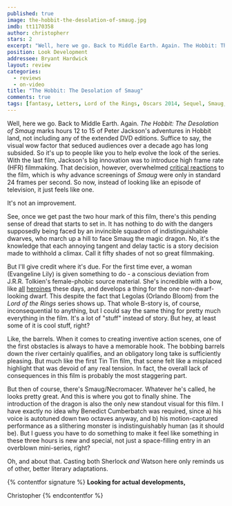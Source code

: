```yaml
---
published: true
image: the-hobbit-the-desolation-of-smaug.jpg
imdb: tt1170358
author: christopherr 
stars: 2
excerpt: "Well, here we go. Back to Middle Earth. Again. The Hobbit: The Desolation of Smaug marks hours 12 to 15 of Peter Jackson's adventures in Hobbit land, not including any of the extended DVD editions."
position: Look Development
addressee: Bryant Hardwick
layout: review
categories: 
  - reviews
  - on-video
title: "The Hobbit: The Desolation of Smaug"
comments: true
tags: [fantasy, Letters, Lord of the Rings, Oscars 2014, Sequel, Smaug, The Hobbit]
---
```

Well, here we go. Back to Middle Earth. Again. _The Hobbit: The Desolation of Smaug_ marks hours 12 to 15 of Peter Jackson's adventures in Hobbit land, not including any of the extended DVD editions. Suffice to say, the visual wow factor that seduced audiences over a decade ago has long subsided. So it's up to people like you to help evolve the look of the series. With the last film, Jackson's big innovation was to introduce high frame rate (HFR) filmmaking. That decision, however, overwhelmed [critical reactions][1] to the film, which is why advance screenings of _Smaug_ were only in standard 24 frames per second. So now, instead of looking like an episode of television, it just feels like one.

   [1]: /content/2012/12/14/the-hobbit-an-unexpected-journey.html

It's not an improvement.

See, once we get past the two hour mark of this film, there's this pending sense of dread that starts to set in. It has nothing to do with the dangers supposedly being faced by an invincible squadron of indistinguishable dwarves, who march up a hill to face Smaug the magic dragon. No, it's the knowledge that each annoying tangent and delay tactic is a story decision made to withhold a climax. Call it fifty shades of not so great filmmaking.

But I'll give credit where it's due. For the first time ever, a woman (Evangeline Lily) is given something to do - a conscious deviation from J.R.R. Tolkien's female-phobic source material. She's incredible with a bow, like [all][2] [heroines][3] these days, and develops a thing for the one non-dwarf-looking dwarf. This despite the fact that Legolas (Orlando Bloom) from the _Lord of the Rings_ series shows up. That whole B-story is, of course, inconsequential to anything, but I could say the same thing for pretty much everything in the film. It's a lot of "stuff" instead of story. But hey, at least some of it is cool stuff, right?

   [2]: /content/2012/6/26/brave.html
   [3]: /content/2013/11/21/catching-fire.html

Like, the barrels. When it comes to creating inventive action scenes, one of the first obstacles is always to have a memorable hook. The bobbing barrels down the river certainly qualifies, and an obligatory long take is sufficiently pleasing. But much like the first Tin Tin film, that scene felt like a misplaced highlight that was devoid of any real tension. In fact, the overall lack of consequences in this film is probably the most staggering part.

But then of course, there's Smaug/Necromacer. Whatever he's called, he looks pretty great. And this is where you got to finally shine. The introduction of the dragon is also the only new standout visual for this film.  I have exactly no idea why Benedict Cumberbatch was required, since a) his voice is autotuned down two octaves anyway, and b) his motion-captured performance as a slithering monster is indistinguishably human (as it should be). But I guess you have to do something to make it feel like something in these three hours is new and special, not just a space-filling entry in an overblown mini-series, right?

Oh, and about that. Casting both Sherlock _and_ Watson here only reminds us of other, better literary adaptations.

{% contentfor signature %}
**Looking for actual developments,**

Christopher
{% endcontentfor %}